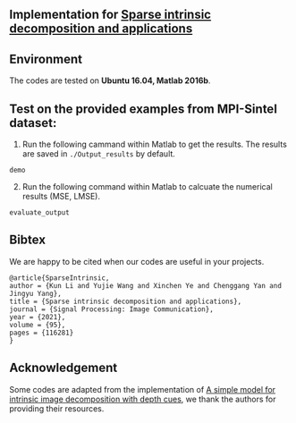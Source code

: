  ## Implementation for [Sparse intrinsic decomposition and applications](https://doi.org/10.1016/j.image.2021.116281)


## Environment
The codes are tested on **Ubuntu 16.04, Matlab 2016b**.


## Test on the provided examples from MPI-Sintel dataset:
1) Run the following cammand within Matlab to get the results. The results are saved in ```./Output_results``` by default.
```
demo
```
2) Run the following command within Matlab to calcuate the numerical results (MSE, LMSE).
```
evaluate_output
```


## Bibtex
We are happy to be cited when our codes are useful in your projects.
```
@article{SparseIntrinsic,
author = {Kun Li and Yujie Wang and Xinchen Ye and Chenggang Yan and Jingyu Yang},
title = {Sparse intrinsic decomposition and applications},
journal = {Signal Processing: Image Communication},
year = {2021},
volume = {95},
pages = {116281}
}

```

## Acknowledgement
Some codes are adapted from the implementation of [A simple model for intrinsic image decomposition with depth cues](http://vladlen.info/papers/intrinsic-RGBD-code.zip), we thank the authors for providing their resources.

